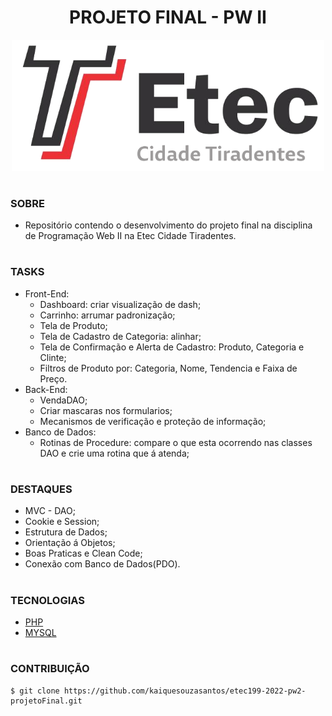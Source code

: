 <h1 align=center>PROJETO FINAL - PW II</h1>

<p align="center">
  <img src="etec.png" width="500">
</p>

#
### SOBRE

- Repositório contendo o desenvolvimento do projeto final na disciplina de Programação Web II na Etec Cidade Tiradentes.

#
### TASKS
- Front-End:
  - Dashboard: criar visualização de dash;
  - Carrinho: arrumar padronização;
  - Tela de Produto;
  - Tela de Cadastro de Categoria: alinhar;
  - Tela de Confirmação e Alerta de Cadastro: Produto, Categoria e Clinte;
  - Filtros de Produto por: Categoria, Nome, Tendencia e Faixa de Preço.
- Back-End:
  - VendaDAO;
  - Criar mascaras nos formularios;
  - Mecanismos de verificação e proteção de informação;
- Banco de Dados:
  - Rotinas de Procedure: compare o que esta ocorrendo nas classes DAO e crie uma rotina que á atenda;

#
### DESTAQUES
- MVC - DAO;
- Cookie e Session;
- Estrutura de Dados;
- Orientação á Objetos;
- Boas Praticas e Clean Code;
- Conexão com Banco de Dados(PDO).

#
### TECNOLOGIAS
- [PHP](https://www.php.net/docs.php)
- [MYSQL](https://dev.mysql.com/doc)

#
### CONTRIBUIÇÃO

```
$ git clone https://github.com/kaiquesouzasantos/etec199-2022-pw2-projetoFinal.git 
```
